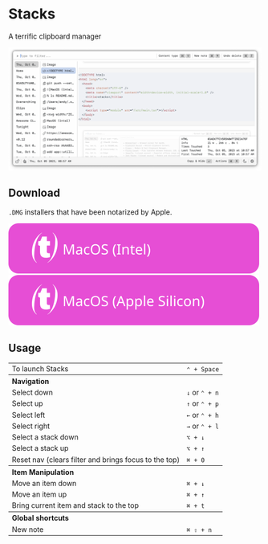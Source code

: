 # Stacks

A terrific clipboard manager

![screenshot](./docs/screenshots/screenshot.png)

## Download

`.DMG` installers that have been notarized by Apple.

[![MacOS (Intel)](docs/assets/MacOS-Intel.svg)](https://github.com/cablehead/stacks/releases/download/v0.14.1/Stacks_0.14.1_x86_64.dmg)
[![MacOS (Apple Silicon)](docs/assets/MacOS-Apple.Silicon.svg)](https://github.com/cablehead/stacks/releases/download/v0.14.1/Stacks_0.14.1_aarch64.dmg)

## Usage

<table>
  <tr><td>To launch Stacks</td><td><code>&#8963; + Space</code></td></tr>
  <tr><th colspan="2" align="left">Navigation</th></tr>
  <tr><td>Select down</td><td><code>&#8595;</code> or <code>&#8963; + n</code></td></tr>
  <tr></tr>
  <tr><td>Select up</td><td><code>&#8593;</code> or <code>&#8963; + p</code></td></tr>
  <tr></tr>
  <tr><td>Select left</td><td><code>&#8592;</code> or <code>&#8963; + h</code></td></tr>
  <tr></tr>
  <tr><td>Select right</td><td><code>&#8594;</code> or <code>&#8963; + l</code></td></tr>
  <tr></tr>
  <tr><td>Select a stack down</td><td><code>&#x2325; + &#8595;</code></td></tr>
  <tr></tr>
  <tr><td>Select a stack up</td><td><code>&#x2325; + &#8593;</code></td></tr>
  <tr></tr>
  <tr><td>Reset nav (clears filter and brings focus to the top)</td><td><code>&#8984; + 0</code></td></tr>
  <tr><th colspan="2" align="left">Item Manipulation</th></tr>
  <tr><td>Move an item down</td><td><code>&#8984; + &#8595;</code></code></td></tr>
  <tr></tr>
  <tr><td>Move an item up</td><td><code>&#8984; + &#8593;</code></td></tr>
  <tr></tr>
  <tr><td>Bring current item and stack to the top</td><td><code>&#8984; + t</code></td></tr>
  <tr><th colspan="2" align="left">Global shortcuts</th></tr>
  <tr><td>New note</td><td><code>&#8984; &#x21E7; + n</code></td></tr>
</table>
